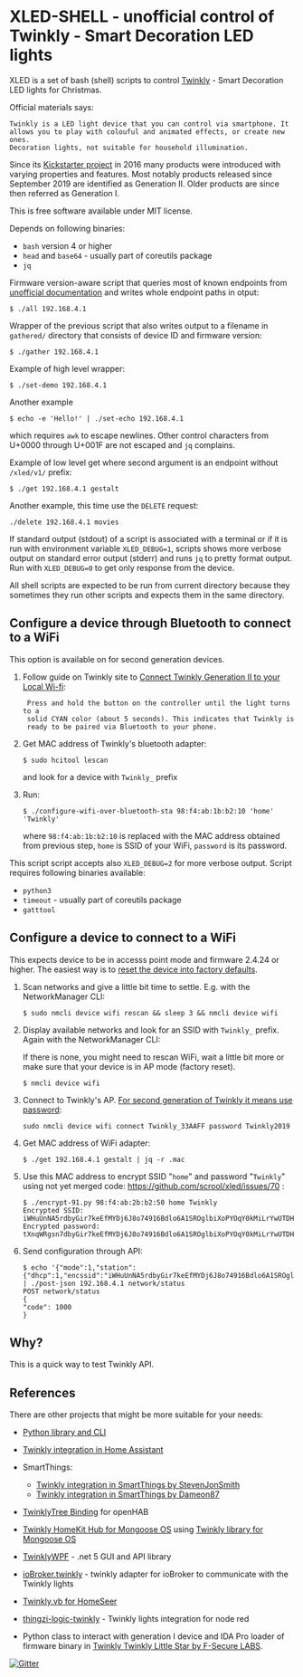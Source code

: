 # XLED-SHELL - unofficial control of Twinkly - Smart Decoration LED lights

XLED is a set of bash (shell) scripts to control
[Twinkly](https://www.twinkly.com/) - Smart Decoration LED lights for
Christmas.

Official materials says:

    Twinkly is a LED light device that you can control via smartphone. It
    allows you to play with colouful and animated effects, or create new ones.
    Decoration lights, not suitable for household illumination.

Since its [Kickstarter
project](https://www.kickstarter.com/projects/twinkly/twinkly-smart-decoration-for-your-christmas)
in 2016 many products were introduced with varying properties and features.
Most notably products released since September 2019 are identified as
Generation II. Older products are since then referred as Generation I.

This is free software available under MIT license.

Depends on following binaries:

* `bash` version 4 or higher
* `head` and `base64` - usually part of coreutils package
* `jq`

Firmware version-aware script that queries most of known endpoints from
[unofficial documentation](https://xled-docs.readthedocs.io) and writes whole
endpoint paths in otput:

```
$ ./all 192.168.4.1
```

Wrapper of the previous script that also writes output to a filename in
`gathered/` directory that consists of device ID and firmware version:

```
$ ./gather 192.168.4.1
```

Example of high level wrapper:

```
$ ./set-demo 192.168.4.1
```

Another example 

```
$ echo -e 'Hello!' | ./set-echo 192.168.4.1
```

which requires `awk` to escape newlines. Other control characters from U+0000
through U+001F are not escaped and `jq` complains.

Example of low level get where second argument is an endpoint without
`/xled/v1/` prefix:

```
$ ./get 192.168.4.1 gestalt
```

Another example, this time use the `DELETE` request:

```
./delete 192.168.4.1 movies
```

If standard output (stdout) of a script is associated with a terminal or if it
is run with environment variable `XLED_DEBUG=1`, scripts shows more verbose
output on standard error output (stderr) and runs `jq` to pretty format output.
Run with `XLED_DEBUG=0` to get only response from the device.

All shell scripts are expected to be run from current directory because they
sometimes they run other scripts and expects them in the same directory.

## Configure a device through Bluetooth to connect to a WiFi

This option is available on for second generation devices.

1. Follow guide on Twinkly site to [Connect Twinkly Generation II to your Local
   Wi-fi](https://help.twinkly.com/en/help/how-do-i-set-up-my-generation-ii-device):

        Press and hold the button on the controller until the light turns to a
        solid CYAN color (about 5 seconds). This indicates that Twinkly is
        ready to be paired via Bluetooth to your phone.

2. Get MAC address of Twinkly's bluetooth adapter:

   ```
   $ sudo hcitool lescan
   ```

   and look for a device with `Twinkly_` prefix

3. Run:

   ```
   $ ./configure-wifi-over-bluetooth-sta 98:f4:ab:1b:b2:10 'home' 'Twinkly'
   ```

   where `98:f4:ab:1b:b2:10` is replaced with the MAC address obtained from
   previous step, `home` is SSID of your WiFi, `password` is its password.

This script script accepts also `XLED_DEBUG=2` for more verbose output. Script
requires following binaries available:

* `python3`
* `timeout` - usually part of coreutils package
* `gatttool`

## Configure a device to connect to a WiFi

This expects device to be in accesss point mode and firmware 2.4.24 or higher.
The easiest way is to [reset the device into factory
defaults](https://help.twinkly.com/en/help/how-do-i-reset-my-twinkly-device).

1. Scan networks and give a little bit time to settle. E.g. with the
   NetworkManager CLI:

   ```
   $ sudo nmcli device wifi rescan && sleep 3 && nmcli device wifi
   ```

2. Display available networks and look for an SSID with `Twinkly_` prefix.
   Again with the NetworkManager CLI:

   If there is none, you might need to rescan WiFi, wait a little bit more or
   make sure that your device is in AP mode (factory reset).

   ```
   $ nmcli device wifi
   ```

3. Connect to Twinkly's AP. [For second generation of Twinkly it means use
   password](https://help.twinkly.com/en/help/connect-twinkly-pro-to-the-direct-wi-fi):

   ```
   sudo nmcli device wifi connect Twinkly_33AAFF password Twinkly2019
   ```

4. Get MAC address of WiFi adapter:

   ```
   $ ./get 192.168.4.1 gestalt | jq -r .mac
   ```

5. Use this MAC address to encrypt SSID "`home`" and password "`Twinkly`" using
   not yet merged code: https://github.com/scrool/xled/issues/70 :

   ```
   $ ./encrypt-91.py 98:f4:ab:2b:b2:50 home Twinkly
   Encrypted SSID: iWHuUnNA5rdbyGir7keEfMYDj6J8o74916Bdlo6A1SROglbiXoPYOqY0kMiLrYwUTDHPEWirxOJV15jDBLJqew==
   Encrypted password: tXnqWRgsn7dbyGir7keEfMYDj6J8o74916Bdlo6A1SROglbiXoPYOqY0kMiLrYwUTDHPEWirxOJV15jDBLJqew==
   ```

6. Send configuration through API:

    ```
    $ echo '{"mode":1,"station":{"dhcp":1,"encssid":"iWHuUnNA5rdbyGir7keEfMYDj6J8o74916Bdlo6A1SROglbiXoPYOqY0kMiLrYwUTDHPEWirxOJV15jDBLJqew==","encpassword":"tXnqWRgsn7dbyGir7keEfMYDj6J8o74916Bdlo6A1SROglbiXoPYOqY0kMiLrYwUTDHPEWirxOJV15jDBLJqew=="}}' | ./post-json 192.168.4.1 network/status
    POST network/status
    {
    "code": 1000
    }
    ```

## Why?

This is a quick way to test Twinkly API.

## References

There are other projects that might be more suitable for your needs:

* [Python library and CLI](https://github.com/scrool/xled)
* [Twinkly integration in Home Assistant](https://www.home-assistant.io/integrations/twinkly/)
* SmartThings:

  * [Twinkly integration in SmartThings by StevenJonSmith](https://github.com/StevenJonSmith/SmartThings)
  * [Twinkly integration in SmartThings by Dameon87](https://github.com/Dameon87/SmartThings)

* [TwinklyTree Binding](https://github.com/mvanhulsentop/openhab-addons/tree/twinklytree/bundles/org.openhab.binding.twinklytree) for openHAB

* [Twinkly HomeKit Hub for Mongoose OS](https://github.com/d4rkmen/twinkly-homekit) using [Twinkly library for Mongoose OS](https://github.com/d4rkmen/twinkly)

* [TwinklyWPF](https://github.com/MarkAlanJones/TwinklyWPF) - .net 5 GUI and API library
* [ioBroker.twinkly](https://www.npmjs.com/package/iobroker.twinkly) - twinkly adapter for ioBroker to communicate with the Twinkly lights
* [Twinkly.vb for HomeSeer](https://forums.homeseer.com/forum/developer-support/scripts-plug-ins-development-and-libraries/script-plug-in-library/1348314-twinkly-vb-christmas-tree-lights-with-predefined-and-custom-animations)
* [thingzi-logic-twinkly](https://www.npmjs.com/package/thingzi-logic-twinkly) - Twinkly lights integration for node red
* Python class to interact with generation I device and IDA Pro loader of firmware binary in [Twinkly Twinkly Little Star by F-Secure LABS](https://labs.f-secure.com/blog/twinkly-twinkly-little-star/).

[![Gitter](https://badges.gitter.im/Join%20Chat.svg)](https://gitter.im/xled-community/chat?utm_source=badge&utm_medium=badge&utm_campaign=pr-badge&utm_content=badge)
